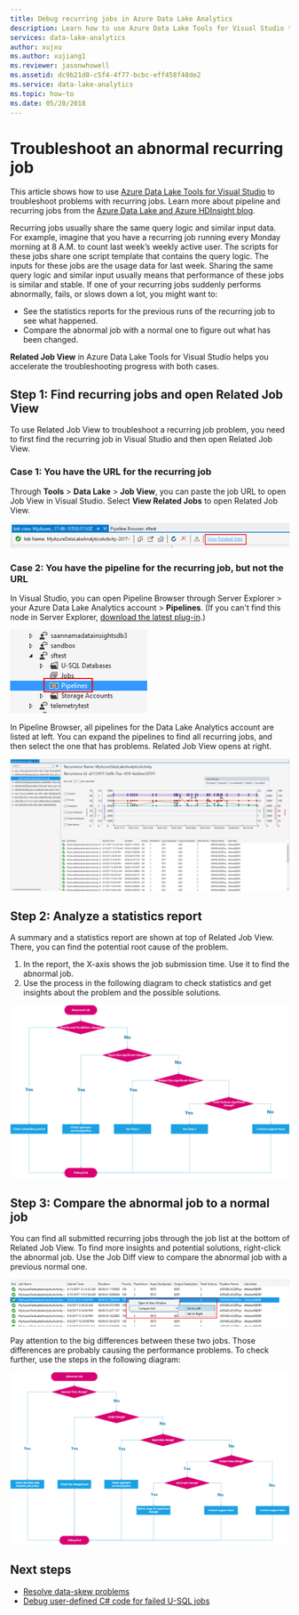 ```yaml
---
title: Debug recurring jobs in Azure Data Lake Analytics 
description: Learn how to use Azure Data Lake Tools for Visual Studio to debug an abnormal recurring job.
services: data-lake-analytics
author: xujxu 
ms.author: xujiang1
ms.reviewer: jasonwhowell
ms.assetid: dc9b21d8-c5f4-4f77-bcbc-eff458f48de2
ms.service: data-lake-analytics
ms.topic: how-to
ms.date: 05/20/2018
---
```


# Troubleshoot an abnormal recurring job

This article shows how to use [Azure Data Lake Tools for Visual Studio](https://aka.ms/adltoolsvs) to troubleshoot problems with recurring jobs. Learn more about pipeline and recurring jobs from the [Azure Data Lake and Azure HDInsight blog](https://blogs.msdn.microsoft.com/azuredatalake/2017/09/19/managing-pipeline-recurring-jobs-in-azure-data-lake-analytics-made-easy/).

Recurring jobs usually share the same query logic and similar input data. For example, imagine that you have a recurring job running every Monday morning at 8 A.M. to count last week’s weekly active user. The scripts for these jobs share one script template that contains the query logic. The inputs for these jobs are the usage data for last week. Sharing the same query logic and similar input usually means that performance of these jobs is similar and stable. If one of your recurring jobs suddenly performs abnormally, fails, or slows down a lot, you might want to:

- See the statistics reports for the previous runs of the recurring job to see what happened.
- Compare the abnormal job with a normal one to figure out what has been changed.

**Related Job View** in Azure Data Lake Tools for Visual Studio helps you accelerate the troubleshooting progress with both cases.

## Step 1: Find recurring jobs and open Related Job View

To use Related Job View to troubleshoot a recurring job problem, you need to first find the recurring job in Visual Studio and then open Related Job View.

### Case 1: You have the URL for the recurring job

Through **Tools** > **Data Lake** > **Job View**, you can paste the job URL to open Job View in Visual Studio. Select **View Related Jobs** to open Related Job View.

![View Related Jobs link in Data Lake Analytics Tools](./media/data-lake-analytics-data-lake-tools-debug-recurring-job/view-related-job.png)
 
### Case 2: You have the pipeline for the recurring job, but not the URL

In Visual Studio, you can open Pipeline Browser through Server Explorer > your Azure Data Lake Analytics account > **Pipelines**. (If you can't find this node in Server Explorer, [download the latest plug-in](https://aka.ms/adltoolsvs).) 

![Selecting the Pipelines node](./media/data-lake-analytics-data-lake-tools-debug-recurring-job/pipeline-browser.png)

In Pipeline Browser, all pipelines for the Data Lake Analytics account are listed at left. You can expand the pipelines to find all recurring jobs, and then select the one that has problems. Related Job View opens at right.

![Selecting a pipeline and opening Related Job View](./media/data-lake-analytics-data-lake-tools-debug-recurring-job/recurring-job-view.png)

## Step 2: Analyze a statistics report

A summary and a statistics report are shown at top of Related Job View. There, you can find the potential root cause of the problem. 

1.	In the report, the X-axis shows the job submission time. Use it to find the abnormal job.
2.	Use the process in the following diagram to check statistics and get insights about the problem and the possible solutions.

![Process diagram for checking statistics](./media/data-lake-analytics-data-lake-tools-debug-recurring-job/recurring-job-metrics-debugging-flow.png)

## Step 3: Compare the abnormal job to a normal job

You can find all submitted recurring jobs through the job list at the bottom of Related Job View. To find more insights and potential solutions, right-click the abnormal job. Use the Job Diff view to compare the abnormal job with a previous normal one.

![Shortcut menu for comparing jobs](./media/data-lake-analytics-data-lake-tools-debug-recurring-job/compare-job.png)

Pay attention to the big differences between these two jobs. Those differences are probably causing the performance problems. To check further, use the steps in the following diagram:

![Process diagram for checking differences between jobs](./media/data-lake-analytics-data-lake-tools-debug-recurring-job/recurring-job-diff-debugging-flow.png)

## Next steps

* [Resolve data-skew problems](data-lake-analytics-data-lake-tools-data-skew-solutions.md)
* [Debug user-defined C# code for failed U-SQL jobs](data-lake-analytics-debug-u-sql-jobs.md)
